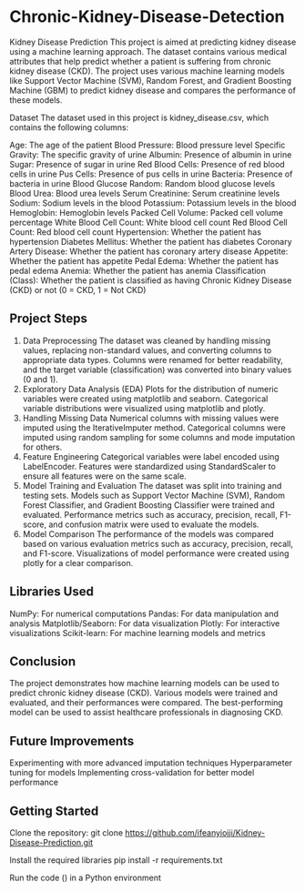 # Chronic-Kidney-Disease-Detection

Kidney Disease Prediction
This project is aimed at predicting kidney disease using a machine learning approach. The dataset contains various medical attributes that help predict whether a patient is suffering from chronic kidney disease (CKD). The project uses various machine learning models like Support Vector Machine (SVM), Random Forest, and Gradient Boosting Machine (GBM) to predict kidney disease and compares the performance of these models.

Dataset
The dataset used in this project is kidney_disease.csv, which contains the following columns:

Age: The age of the patient
Blood Pressure: Blood pressure level
Specific Gravity: The specific gravity of urine
Albumin: Presence of albumin in urine
Sugar: Presence of sugar in urine
Red Blood Cells: Presence of red blood cells in urine
Pus Cells: Presence of pus cells in urine
Bacteria: Presence of bacteria in urine
Blood Glucose Random: Random blood glucose levels
Blood Urea: Blood urea levels
Serum Creatinine: Serum creatinine levels
Sodium: Sodium levels in the blood
Potassium: Potassium levels in the blood
Hemoglobin: Hemoglobin levels
Packed Cell Volume: Packed cell volume percentage
White Blood Cell Count: White blood cell count
Red Blood Cell Count: Red blood cell count
Hypertension: Whether the patient has hypertension
Diabetes Mellitus: Whether the patient has diabetes
Coronary Artery Disease: Whether the patient has coronary artery disease
Appetite: Whether the patient has appetite
Pedal Edema: Whether the patient has pedal edema
Anemia: Whether the patient has anemia
Classification (Class): Whether the patient is classified as having Chronic Kidney Disease (CKD) or not (0 = CKD, 1 = Not CKD)

## Project Steps
1. Data Preprocessing
The dataset was cleaned by handling missing values, replacing non-standard values, and converting columns to appropriate data types.
Columns were renamed for better readability, and the target variable (classification) was converted into binary values (0 and 1).
2. Exploratory Data Analysis (EDA)
Plots for the distribution of numeric variables were created using matplotlib and seaborn.
Categorical variable distributions were visualized using matplotlib and plotly.
3. Handling Missing Data
Numerical columns with missing values were imputed using the IterativeImputer method.
Categorical columns were imputed using random sampling for some columns and mode imputation for others.
4. Feature Engineering
Categorical variables were label encoded using LabelEncoder.
Features were standardized using StandardScaler to ensure all features were on the same scale.
5. Model Training and Evaluation
The dataset was split into training and testing sets.
Models such as Support Vector Machine (SVM), Random Forest Classifier, and Gradient Boosting Classifier were trained and evaluated.
Performance metrics such as accuracy, precision, recall, F1-score, and confusion matrix were used to evaluate the models.
6. Model Comparison
The performance of the models was compared based on various evaluation metrics such as accuracy, precision, recall, and F1-score.
Visualizations of model performance were created using plotly for a clear comparison.

## Libraries Used
NumPy: For numerical computations
Pandas: For data manipulation and analysis
Matplotlib/Seaborn: For data visualization
Plotly: For interactive visualizations
Scikit-learn: For machine learning models and metrics

## Conclusion
The project demonstrates how machine learning models can be used to predict chronic kidney disease (CKD). Various models were trained and evaluated, and their performances were compared. The best-performing model can be used to assist healthcare professionals in diagnosing CKD.

## Future Improvements
Experimenting with more advanced imputation techniques
Hyperparameter tuning for models
Implementing cross-validation for better model performance

## Getting Started
Clone the repository:
git clone https://github.com/ifeanyiojji/Kidney-Disease-Prediction.git

Install the required libraries
pip install -r requirements.txt

Run the code () in a Python environment
